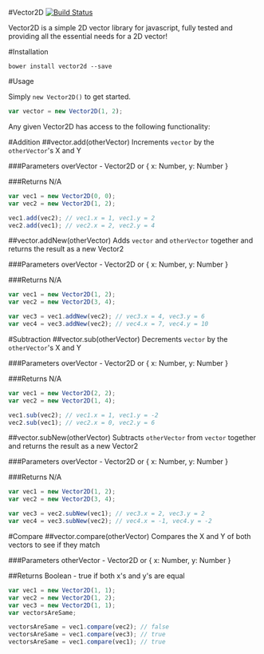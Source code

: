 #Vector2D [![Build Status](https://travis-ci.org/hprofit/Vector2D.svg?branch=master)](https://travis-ci.org/hprofit/Vector2d)

Vector2D is a simple 2D vector library for javascript, fully tested and providing
all the essential needs for a 2D vector!

#Installation
```
bower install vector2d --save
```

#Usage

Simply `new Vector2D()` to get started.
```javascript
var vector = new Vector2D(1, 2);
```

Any given Vector2D has access to the following functionality:

#Addition
##vector.add(otherVector)
Increments `vector` by the `otherVector`'s X and Y

###Parameters
overVector - Vector2D or { x: Number, y: Number }

###Returns
N/A

```javascript
var vec1 = new Vector2D(0, 0);
var vec2 = new Vector2D(1, 2);

vec1.add(vec2); // vec1.x = 1, vec1.y = 2
vec2.add(vec1); // vec2.x = 2, vec2.y = 4
```

##vector.addNew(otherVector)
Adds `vector` and `otherVector` together and returns the result as a new Vector2

###Parameters
overVector - Vector2D or { x: Number, y: Number }

###Returns
N/A

```javascript
var vec1 = new Vector2D(1, 2);
var vec2 = new Vector2D(3, 4);

var vec3 = vec1.addNew(vec2); // vec3.x = 4, vec3.y = 6
var vec4 = vec3.addNew(vec2); // vec4.x = 7, vec4.y = 10
```

#Subtraction
##vector.sub(otherVector)
Decrements `vector` by the `otherVector`'s X and Y

###Parameters
overVector - Vector2D or { x: Number, y: Number }

###Returns
N/A

```javascript
var vec1 = new Vector2D(2, 2);
var vec2 = new Vector2D(1, 4);

vec1.sub(vec2); // vec1.x = 1, vec1.y = -2
vec2.sub(vec1); // vec2.x = 0, vec2.y = 6
```

##vector.subNew(otherVector)
Subtracts `otherVector` from `vector` together and returns the result as a new Vector2

###Parameters
overVector - Vector2D or { x: Number, y: Number }

###Returns
N/A

```javascript
var vec1 = new Vector2D(1, 2);
var vec2 = new Vector2D(3, 4);

var vec3 = vec2.subNew(vec1); // vec3.x = 2, vec3.y = 2
var vec4 = vec3.subNew(vec2); // vec4.x = -1, vec4.y = -2
```




#Compare
##vector.compare(otherVector)
Compares the X and Y of both vectors to see if they match

###Parameters
otherVector - Vector2D or { x: Number, y: Number }

##Returns
Boolean - true if both x's and y's are equal

```javascript
var vec1 = new Vector2D(1, 1);
var vec2 = new Vector2D(1, 2);
var vec3 = new Vector2D(1, 1);
var vectorsAreSame;

vectorsAreSame = vec1.compare(vec2); // false
vectorsAreSame = vec1.compare(vec3); // true
vectorsAreSame = vec1.compare(vec1); // true
```